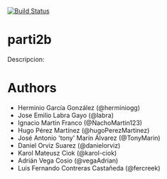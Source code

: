 [![Build Status](https://travis-ci.org/Arquisoft/parti2b.svg?branch=master)](https://travis-ci.org/Arquisoft/parti2b)
# parti2b

Descripcion:


# Authors

- Herminio García González (@herminiogg)
- Jose Emilio Labra Gayo (@labra)
- Ignacio Martin Franco (@NachoMartin123)
- Hugo Pérez Martínez (@hugoPerezMartinez)
- José Antonio 'tony' Marín Álvarez (@TonyMarin)
- Daniel Orviz Suarez (@danielorviz)
- Karol Mateusz Ciok (@karol-ciok)
- Adrián Vega Cosio (@vegaAdrian)
- Luis Fernando Contreras Castañeda (@fercreek)
